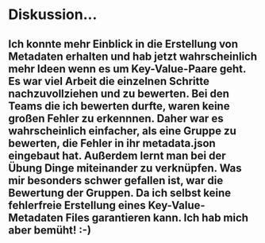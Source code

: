 <h1> Diskussion...
</h1>

<h2> Ich konnte mehr Einblick in die Erstellung von Metadaten erhalten und hab jetzt wahrscheinlich mehr Ideen wenn es um Key-Value-Paare geht. 
Es war viel Arbeit die einzelnen Schritte nachzuvollziehen und zu bewerten. Bei den Teams die ich bewerten durfte, waren keine großen Fehler zu erkennnen. 
Daher war es wahrscheinlich einfacher, als eine Gruppe zu bewerten, die Fehler in ihr metadata.json eingebaut hat.
Außerdem lernt man bei der Übung Dinge miteinander zu verknüpfen. 
Was mir besonders schwer gefallen ist, war die Bewertung der Gruppen. Da ich selbst keine fehlerfreie Erstellung eines Key-Value-Metadaten Files garantieren kann. 
Ich hab mich aber bemüht! :-) </h2>
